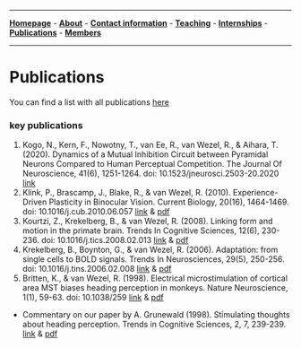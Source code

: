 

--------------------------------------
[**Homepage**](https://van-wezel.github.io/personalsite/) - [**About**](https://van-wezel.github.io/personalsite/about.html) - [**Contact information**](https://van-wezel.github.io/personalsite/contact.html) - [**Teaching**](https://van-wezel.github.io/personalsite/teaching.html) - [**Internships**](https://van-wezel.github.io/personalsite/internships.html) - [**Publications**](https://van-wezel.github.io/personalsite/publications.html) - [**Members**](https://van-wezel.github.io/personalsite/members.html) 

-------------------------------------------


# Publications

You can find a list with all publications [here](https://van-wezel.github.io/personalsite/publication-list.html)

### key publications


1. Kogo, N., Kern, F., Nowotny, T., van Ee, R., van Wezel, R., & Aihara, T. (2020). Dynamics of a Mutual Inhibition Circuit between Pyramidal Neurons Compared to Human Perceptual Competition. The Journal Of Neuroscience, 41(6), 1251-1264. doi: 10.1523/jneurosci.2503-20.2020 [link](https://www.biorxiv.org/content/10.1101/2020.05.26.113324v2) 
2. Klink, P., Brascamp, J., Blake, R., & van Wezel, R. (2010). Experience-Driven Plasticity in Binocular Vision. Current Biology, 20(16), 1464-1469. doi: 10.1016/j.cub.2010.06.057 [link](http://www.cell.com/current-biology/abstract/S0960-9822%2810%2900805-5) & [pdf](https://www.mbfys.ru.nl/staff/vanwezel/publications/2010a_Klink.pdf)  
3. Kourtzi, Z., Krekelberg, B., & van Wezel, R. (2008). Linking form and motion in the primate brain. Trends In Cognitive Sciences, 12(6), 230-236. doi: 10.1016/j.tics.2008.02.013 [link](https://www.cell.com/trends/cognitive-sciences/fulltext/S1364-6613(08)00111-3) & [pdf](https://www.mbfys.ru.nl/staff/vanwezel/publications/2008_Kourtzi.pdf)
4. Krekelberg, B., Boynton, G., & van Wezel, R. (2006). Adaptation: from single cells to BOLD signals. Trends In Neurosciences, 29(5), 250-256. doi: 10.1016/j.tins.2006.02.008 [link](https://europepmc.org/article/med/16529826) & [pdf](https://www.mbfys.ru.nl/staff/vanwezel/publications/2006b_Krekelberg.pdf)
5. Britten, K., & van Wezel, R. (1998). Electrical microstimulation of cortical area MST biases heading perception in monkeys. Nature Neuroscience, 1(1), 59-63. doi: 10.1038/259 [link](https://www.nature.com/articles/nn0598_59) & [pdf](https://www.mbfys.ru.nl/staff/vanwezel/publications/1998%20Britten_van_Wezel.pdf)
  - Commentary on our paper by A. Grunewald (1998). Stimulating thoughts about heading perception. Trends in Cognitive Sciences, 2, 7, 239-239. [link](https://www.cell.com/trends/cognitive-sciences/fulltext/S1364-6613(98)80019-3?_returnURL=https%3A%2F%2Flinkinghub.elsevier.com%2Fretrieve%2Fpii%2FS1364661398800193%3Fshowall%3Dtrue) & [pdf](https://www.mbfys.ru.nl/staff/vanwezel/publications/1998_Grunewald.pdf)

